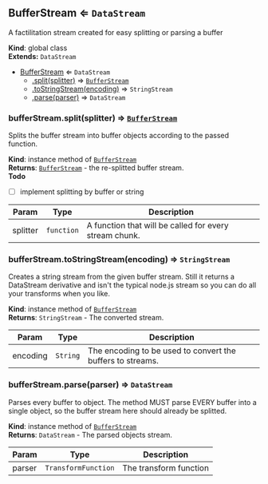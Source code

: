 <a name="BufferStream"></a>

## BufferStream ⇐ <code>DataStream</code>
A factilitation stream created for easy splitting or parsing a buffer

**Kind**: global class  
**Extends:** <code>DataStream</code>  

* [BufferStream](#BufferStream) ⇐ <code>DataStream</code>
    * [.split(splitter)](#BufferStream+split) ⇒ <code>[BufferStream](#BufferStream)</code>
    * [.toStringStream(encoding)](#BufferStream+toStringStream) ⇒ <code>StringStream</code>
    * [.parse(parser)](#BufferStream+parse) ⇒ <code>DataStream</code>

<a name="BufferStream+split"></a>

### bufferStream.split(splitter) ⇒ <code>[BufferStream](#BufferStream)</code>
Splits the buffer stream into buffer objects according to the passedfunction.

**Kind**: instance method of <code>[BufferStream](#BufferStream)</code>  
**Returns**: <code>[BufferStream](#BufferStream)</code> - the re-splitted buffer stream.  
**Todo**

- [ ] implement splitting by buffer or string


| Param | Type | Description |
| --- | --- | --- |
| splitter | <code>function</code> | A function that will be called for every                             stream chunk. |

<a name="BufferStream+toStringStream"></a>

### bufferStream.toStringStream(encoding) ⇒ <code>StringStream</code>
Creates a string stream from the given buffer stream. Still it returns aDataStream derivative and isn't the typical node.js stream so you can doall your transforms when you like.

**Kind**: instance method of <code>[BufferStream](#BufferStream)</code>  
**Returns**: <code>StringStream</code> - The converted stream.  

| Param | Type | Description |
| --- | --- | --- |
| encoding | <code>String</code> | The encoding to be used to convert the buffers                           to streams. |

<a name="BufferStream+parse"></a>

### bufferStream.parse(parser) ⇒ <code>DataStream</code>
Parses every buffer to object. The method MUST parse EVERY buffer into asingle object, so the buffer stream here should already be splitted.

**Kind**: instance method of <code>[BufferStream](#BufferStream)</code>  
**Returns**: <code>DataStream</code> - The parsed objects stream.  

| Param | Type | Description |
| --- | --- | --- |
| parser | <code>TransformFunction</code> | The transform function |

